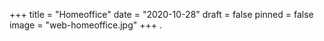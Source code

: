 +++
title = "Homeoffice"
date = "2020-10-28"
draft = false
pinned = false
image = "web-homeoffice.jpg"
+++
.